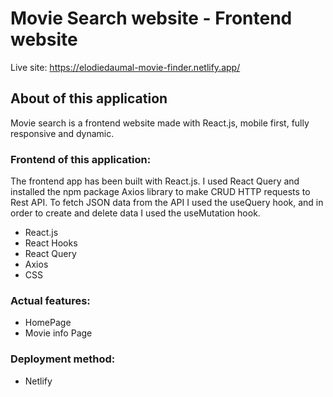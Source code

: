 # Movie Search website - Frontend website

Live site: https://elodiedaumal-movie-finder.netlify.app/

## About of this application

Movie search is a frontend website made with React.js, mobile first, fully responsive and dynamic.

### Frontend of this application:

The frontend app has been built with React.js. I used React Query and installed the npm package Axios library to make CRUD HTTP requests to Rest API. To fetch JSON data from the API I used the useQuery hook, and in order to create and delete data I used the useMutation hook.

- React.js
- React Hooks
- React Query
- Axios
- CSS

### Actual features:

- HomePage
- Movie info Page

### Deployment method:

- Netlify

